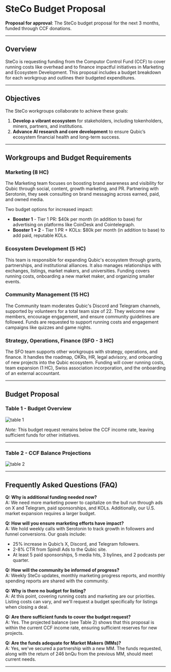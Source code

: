 # SteCo Budget Proposal

**Proposal for approval**: The SteCo budget proposal for the next 3 months, funded through CCF donations.

---

## Overview

SteCo is requesting funding from the Computor Control Fund (CCF) to cover running costs like overhead and to finance impactful initiatives in Marketing and Ecosystem Development. This proposal includes a budget breakdown for each workgroup and outlines their budgeted expenditures.

---

## Objectives

The SteCo workgroups collaborate to achieve these goals:

1. **Develop a vibrant ecosystem** for stakeholders, including tokenholders, miners, partners, and institutions.
2. **Advance AI research and core development** to ensure Qubic’s ecosystem financial health and long-term success.

---

## Workgroups and Budget Requirements

### Marketing (8 HC)
The Marketing team focuses on boosting brand awareness and visibility for Qubic through social, content, growth marketing, and PR. Partnering with Serotonin, they seek consulting on brand messaging across earned, paid, and owned media.

Two budget options for increased impact:

- **Booster 1** - Tier 1 PR: $40k per month (in addition to base) for advertising on platforms like CoinDesk and Cointelegraph.
- **Booster 1 + 2** - Tier 1 PR + KOLs: $80k per month (in addition to base) to add paid, reputable KOLs.

### Ecosystem Development (5 HC)
This team is responsible for expanding Qubic's ecosystem through grants, partnerships, and institutional alliances. It also manages relationships with exchanges, listings, market makers, and universities. Funding covers running costs, onboarding a new market maker, and organizing smaller events.

### Community Management (15 HC)
The Community team moderates Qubic's Discord and Telegram channels, supported by volunteers for a total team size of 22. They welcome new members, encourage engagement, and ensure community guidelines are followed. Funds are requested to support running costs and engagement campaigns like quizzes and game nights.

### Strategy, Operations, Finance (SFO - 3 HC)
The SFO team supports other workgroups with strategy, operations, and finance. It handles the roadmap, OKRs, HR, legal advisory, and onboarding of new projects into the Qubic ecosystem. Funding will cover running costs, team expansion (1 HC), Swiss association incorporation, and the onboarding of an external accountant.

---

## Budget Proposal

### Table 1 - Budget Overview

![table 1](https://github.com/user-attachments/assets/a1cad879-b563-4d1e-a136-456a96f7e5fe)

*Note:* This budget request remains below the CCF income rate, leaving sufficient funds for other initiatives.

---

### Table 2 - CCF Balance Projections

![table 2](https://github.com/user-attachments/assets/0a17a202-dbc8-4f61-89cd-3fafc44d512e)

---

## Frequently Asked Questions (FAQ)

**Q: Why is additional funding needed now?**  
A: We need more marketing power to capitalize on the bull run through ads on X and Telegram, paid sponsorships, and KOLs. Additionally, our U.S. market expansion requires a larger budget.

**Q: How will you ensure marketing efforts have impact?**  
A: We hold weekly calls with Serotonin to track growth in followers and funnel conversions. Our goals include:
   - 25% increase in Qubic’s X, Discord, and Telegram followers.
   - 2-8% CTR from Spindl Ads to the Qubic site.
   - At least 5 paid sponsorships, 5 media hits, 3 bylines, and 2 podcasts per quarter.

**Q: How will the community be informed of progress?**  
A: Weekly SteCo updates, monthly marketing progress reports, and monthly spending reports are shared with the community.

**Q: Why is there no budget for listing?**  
A: At this point, covering running costs and marketing are our priorities. Listing costs can vary, and we'll request a budget specifically for listings when closing a deal.

**Q: Are there sufficient funds to cover the budget request?**  
A: Yes. The projected balance (see Table 2) shows that this proposal is within the current CCF income rate, ensuring sufficient reserves for new projects.

**Q: Are the funds adequate for Market Makers (MMs)?**  
A: Yes, we've secured a partnership with a new MM. The funds requested, along with the return of 246 bnQu from the previous MM, should meet current needs.

---















